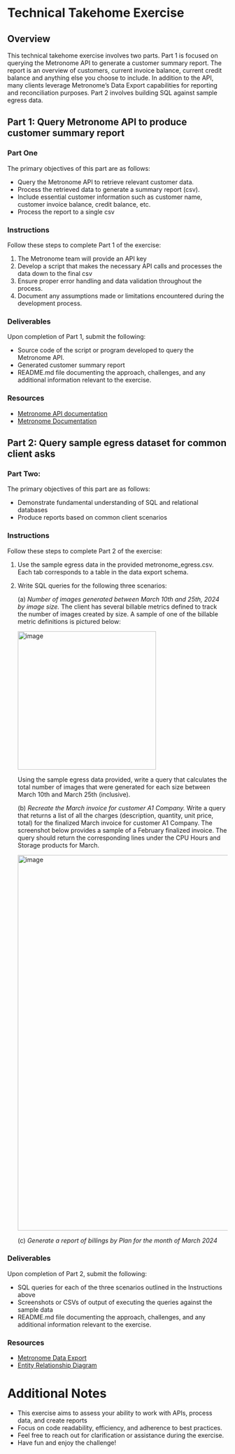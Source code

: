 # Technical Takehome Exercise

## Overview
This technical takehome exercise involves two parts. Part 1 is focused on querying the Metronome API to generate a customer summary report. The report is an overview of customers, current invoice balance, current credit balance and anything else you choose to include. In addition to the API, many clients leverage Metronome’s Data Export capabilities for reporting and reconciliation purposes. Part 2 involves building SQL against sample egress data. 

## Part 1: Query Metronome API to produce customer summary report


### Part One
The primary objectives of this part are as follows:
- Query the Metronome API to retrieve relevant customer data.
- Process the retrieved data to generate a summary report (csv).
- Include essential customer information such as customer name, customer invoice balance, credit balance, etc.
- Process the report to a single csv


### Instructions
Follow these steps to complete Part 1 of the exercise:
1. The Metronome team will provide an API key
2. Develop a script that makes the necessary API calls and processes the data down to the final csv
5. Ensure proper error handling and data validation throughout the process.
6. Document any assumptions made or limitations encountered during the development process.

### Deliverables
Upon completion of Part 1, submit the following:
- Source code of the script or program developed to query the Metronome API.
- Generated customer summary report
- README.md file documenting the approach, challenges, and any additional information relevant to the exercise.

### Resources
- [Metronome API documentation](https://docs.metronome.com/api/)
- [Metronome Documentation](https://docs.metronome.com/)


## Part 2: Query sample egress dataset for common client asks

### Part Two:
The primary objectives of this part are as follows:
- Demonstrate fundamental understanding of SQL and relational databases
- Produce reports based on common client scenarios

### Instructions
Follow these steps to complete Part 2 of the exercise:
1. Use the sample egress data in the provided metronome_egress.csv. Each tab corresponds to a table in the data export schema.
2. Write SQL queries for the following three scenarios:

   (a) _Number of images generated between March 10th and 25th, 2024 by image size._ The client has several billable metrics defined to track the number of images created by size. A sample of one of the billable metric definitions is pictured below:

   <img width="316" alt="image" src="https://github.com/mcough2/SA-takehome/assets/149521888/41e60a9b-7c35-4bba-b67c-249fe6c087f4">
   
   Using the sample egress data provided, write a query that calculates the total number of images that were generated for each size between March 10th and March 25th (inclusive). 

   (b) _Recreate the March invoice for customer A1 Company._  Write a query that returns a list of all the charges (description, quantity, unit price, total) for the finalized March invoice for customer A1 Company. The screenshot below provides a sample of a February finalized invoice. The query should return the corresponding lines under the CPU Hours and Storage products for March.

   <img width="858" alt="image" src="https://github.com/mcough2/SA-takehome/assets/149521888/fd0addad-1e3f-479c-ad4f-1461493a213c">


   (c) _Generate a report of billings by Plan for the month of March 2024_ 


### Deliverables
Upon completion of Part 2, submit the following:
- SQL queries for each of the three scenarios outlined in the Instructions above
- Screenshots or CSVs of output of executing the queries against the sample data
- README.md file documenting the approach, challenges, and any additional information relevant to the exercise.

### Resources
- [Metronome Data Export](https://docs.metronome.com/developer-resources/export-metronome-data/)
- [Entity Relationship Diagram](https://docs.metronome.com/developer-resources/entity-relationship-diagram/)

# Additional Notes
- This exercise aims to assess your ability to work with APIs, process data, and create reports
- Focus on code readability, efficiency, and adherence to best practices.
- Feel free to reach out for clarification or assistance during the exercise.
- Have fun and enjoy the challenge!

